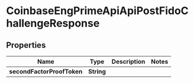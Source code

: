 
# CoinbaseEngPrimeApiApiPostFidoChallengeResponse

## Properties
Name | Type | Description | Notes
------------ | ------------- | ------------- | -------------
**secondFactorProofToken** | **String** |  | 



